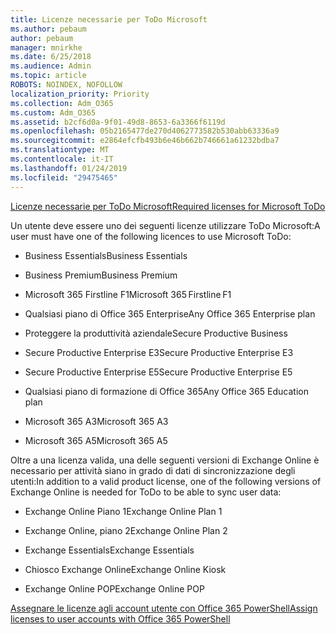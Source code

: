 ```yaml
---
title: Licenze necessarie per ToDo Microsoft
ms.author: pebaum
author: pebaum
manager: mnirkhe
ms.date: 6/25/2018
ms.audience: Admin
ms.topic: article
ROBOTS: NOINDEX, NOFOLLOW
localization_priority: Priority
ms.collection: Adm_O365
ms.custom: Adm_O365
ms.assetid: b2cf6d0a-9f01-49d8-8653-6a3366f6119d
ms.openlocfilehash: 05b2165477de270d4062773582b530abb63336a9
ms.sourcegitcommit: e2864efcfb493b6e46b662b746661a61232bdba7
ms.translationtype: MT
ms.contentlocale: it-IT
ms.lasthandoff: 01/24/2019
ms.locfileid: "29475465"
---
```

[<span data-ttu-id="462bc-102">Licenze necessarie per ToDo Microsoft</span><span class="sxs-lookup"><span data-stu-id="462bc-102">Required licenses for Microsoft ToDo</span></span>](https://support.office.com/article/381e9d1b-c500-49b5-973e-890fd86528d7.aspx)
  
<span data-ttu-id="462bc-103">Un utente deve essere uno dei seguenti licenze utilizzare ToDo Microsoft:</span><span class="sxs-lookup"><span data-stu-id="462bc-103">A user must have one of the following licences to use Microsoft ToDo:</span></span>
  
- <span data-ttu-id="462bc-104">Business Essentials</span><span class="sxs-lookup"><span data-stu-id="462bc-104">Business Essentials</span></span>
    
- <span data-ttu-id="462bc-105">Business Premium</span><span class="sxs-lookup"><span data-stu-id="462bc-105">Business Premium</span></span>
    
- <span data-ttu-id="462bc-106">Microsoft 365 Firstline F1</span><span class="sxs-lookup"><span data-stu-id="462bc-106">Microsoft 365 Firstline F1</span></span>
    
- <span data-ttu-id="462bc-107">Qualsiasi piano di Office 365 Enterprise</span><span class="sxs-lookup"><span data-stu-id="462bc-107">Any Office 365 Enterprise plan</span></span>
    
- <span data-ttu-id="462bc-108">Proteggere la produttività aziendale</span><span class="sxs-lookup"><span data-stu-id="462bc-108">Secure Productive Business</span></span>
    
- <span data-ttu-id="462bc-109">Secure Productive Enterprise E3</span><span class="sxs-lookup"><span data-stu-id="462bc-109">Secure Productive Enterprise E3</span></span>
    
- <span data-ttu-id="462bc-110">Secure Productive Enterprise E5</span><span class="sxs-lookup"><span data-stu-id="462bc-110">Secure Productive Enterprise E5</span></span>
    
- <span data-ttu-id="462bc-111">Qualsiasi piano di formazione di Office 365</span><span class="sxs-lookup"><span data-stu-id="462bc-111">Any Office 365 Education plan</span></span>
    
- <span data-ttu-id="462bc-112">Microsoft 365 A3</span><span class="sxs-lookup"><span data-stu-id="462bc-112">Microsoft 365 A3</span></span>
    
- <span data-ttu-id="462bc-113">Microsoft 365 A5</span><span class="sxs-lookup"><span data-stu-id="462bc-113">Microsoft 365 A5</span></span>
    
<span data-ttu-id="462bc-114">Oltre a una licenza valida, una delle seguenti versioni di Exchange Online è necessario per attività siano in grado di dati di sincronizzazione degli utenti:</span><span class="sxs-lookup"><span data-stu-id="462bc-114">In addition to a valid product license, one of the following versions of Exchange Online is needed for ToDo to be able to sync user data:</span></span> 
  
- <span data-ttu-id="462bc-115">Exchange Online Piano 1</span><span class="sxs-lookup"><span data-stu-id="462bc-115">Exchange Online Plan 1</span></span>
    
- <span data-ttu-id="462bc-116">Exchange Online, piano 2</span><span class="sxs-lookup"><span data-stu-id="462bc-116">Exchange Online Plan 2</span></span>
    
- <span data-ttu-id="462bc-117">Exchange Essentials</span><span class="sxs-lookup"><span data-stu-id="462bc-117">Exchange Essentials</span></span>
    
- <span data-ttu-id="462bc-118">Chiosco Exchange Online</span><span class="sxs-lookup"><span data-stu-id="462bc-118">Exchange Online Kiosk</span></span>
    
- <span data-ttu-id="462bc-119">Exchange Online POP</span><span class="sxs-lookup"><span data-stu-id="462bc-119">Exchange Online POP</span></span>
    
[<span data-ttu-id="462bc-120">Assegnare le licenze agli account utente con Office 365 PowerShell</span><span class="sxs-lookup"><span data-stu-id="462bc-120">Assign licenses to user accounts with Office 365 PowerShell</span></span>](https://docs.microsoft.com/en-us/office365/enterprise/powershell/assign-licenses-to-user-accounts-with-office-365-powershell )
  

